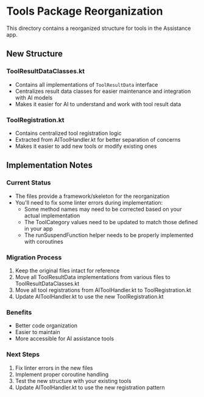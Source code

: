 # Tools Package Reorganization

This directory contains a reorganized structure for tools in the Assistance app.

## New Structure

### ToolResultDataClasses.kt
- Contains all implementations of `ToolResultData` interface
- Centralizes result data classes for easier maintenance and integration with AI models
- Makes it easier for AI to understand and work with tool result data

### ToolRegistration.kt
- Contains centralized tool registration logic
- Extracted from AIToolHandler.kt for better separation of concerns
- Makes it easier to add new tools or modify existing ones

## Implementation Notes

### Current Status
- The files provide a framework/skeleton for the reorganization
- You'll need to fix some linter errors during implementation:
  - Some method names may need to be corrected based on your actual implementation
  - The ToolCategory values need to be updated to match those defined in your app
  - The runSuspendFunction helper needs to be properly implemented with coroutines

### Migration Process
1. Keep the original files intact for reference
2. Move all ToolResultData implementations from various files to ToolResultDataClasses.kt
3. Move all tool registrations from AIToolHandler.kt to ToolRegistration.kt
4. Update AIToolHandler.kt to use the new ToolRegistration.kt

### Benefits
- Better code organization
- Easier to maintain
- More accessible for AI assistance tools

### Next Steps
1. Fix linter errors in the new files
2. Implement proper coroutine handling
3. Test the new structure with your existing tools
4. Update AIToolHandler.kt to use the new registration pattern 